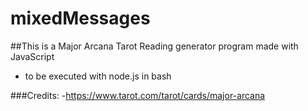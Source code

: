 mixedMessages
===

##This is a Major Arcana Tarot Reading generator program made with JavaScript 
- to be executed with node.js in bash

###Credits: 
-https://www.tarot.com/tarot/cards/major-arcana


